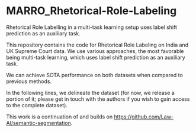 # MARRO_Rhetorical-Role-Labeling
Rhetorical Role Labelling in a  multi-task learning setup uses label shift prediction as an auxiliary task.  

This repository contains the code for Rhetorical Role Labeling on India and UK Supreme Court data. We use various approaches, the most favorable being multi-task learning, which uses label shift prediction as an auxiliary task.

We can achieve SOTA performance on both datasets when compared to previous methods. 

In the following lines, we delineate the dataset (for now, we release a portion of it; please get in touch with the authors if you wish to gain access to the complete dataset). 




This work is a continuation of and builds on https://github.com/Law-AI/semantic-segmentation.
